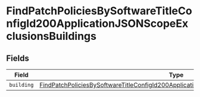# FindPatchPoliciesBySoftwareTitleConfigId200ApplicationJSONScopeExclusionsBuildings


## Fields

| Field                                                                                                                                                                                                               | Type                                                                                                                                                                                                                | Required                                                                                                                                                                                                            | Description                                                                                                                                                                                                         |
| ------------------------------------------------------------------------------------------------------------------------------------------------------------------------------------------------------------------- | ------------------------------------------------------------------------------------------------------------------------------------------------------------------------------------------------------------------- | ------------------------------------------------------------------------------------------------------------------------------------------------------------------------------------------------------------------- | ------------------------------------------------------------------------------------------------------------------------------------------------------------------------------------------------------------------- |
| `building`                                                                                                                                                                                                          | [FindPatchPoliciesBySoftwareTitleConfigId200ApplicationJSONScopeExclusionsBuildingsBuilding](../../models/operations/findpatchpoliciesbysoftwaretitleconfigid200applicationjsonscopeexclusionsbuildingsbuilding.md) | :heavy_minus_sign:                                                                                                                                                                                                  | N/A                                                                                                                                                                                                                 |